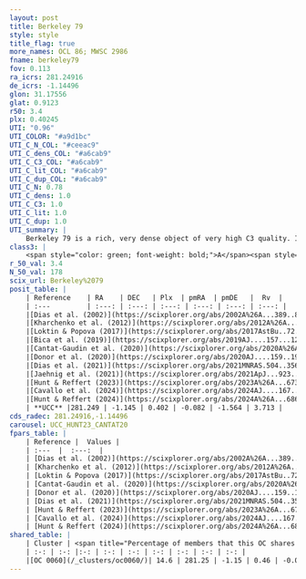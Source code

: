 ```yaml
---
layout: post
title: Berkeley 79
style: style
title_flag: true
more_names: OCL 86; MWSC 2986
fname: berkeley79
fov: 0.113
ra_icrs: 281.24916
de_icrs: -1.14496
glon: 31.17556
glat: 0.9123
r50: 3.4
plx: 0.40245
UTI: "0.96"
UTI_COLOR: "#a9d1bc"
UTI_C_N_COL: "#ceeac9"
UTI_C_dens_COL: "#a6cab9"
UTI_C_C3_COL: "#a6cab9"
UTI_C_lit_COL: "#a6cab9"
UTI_C_dup_COL: "#a6cab9"
UTI_C_N: 0.78
UTI_C_dens: 1.0
UTI_C_C3: 1.0
UTI_C_lit: 1.0
UTI_C_dup: 1.0
UTI_summary: |
    Berkeley 79 is a rich, very dense object of very high C3 quality. It is very well-studied in the literature. This object shares a small percentage of members with a later reported entry.
class3: |
    <span style="color: green; font-weight: bold;">A</span><span style="color: green; font-weight: bold;">A</span>
r_50_val: 3.4
N_50_val: 178
scix_url: Berkeley%2079
posit_table: |
    | Reference    | RA    | DEC   | Plx  | pmRA  | pmDE   |  Rv  |
    | :---         | :---: | :---: | :---: | :---: | :---: | :---: |
    |[Dias et al. (2002)](https://scixplorer.org/abs/2002A%26A...389..871D) | 281.3 | -1.217 | -- | 1.67 | 1.32 | -- |
    |[Kharchenko et al. (2012)](https://scixplorer.org/abs/2012A%26A...543A.156K) | 281.235 | -1.155 | -- | -0.16 | -7.02 | -- |
    |[Loktin & Popova (2017)](https://scixplorer.org/abs/2017AstBu..72..257L) | 281.265 | -1.181 | -- | -1.021 | -7.293 | -- |
    |[Bica et al. (2019)](https://scixplorer.org/abs/2019AJ....157...12B) | 281.299 | -1.225 | -- | -- | -- | -- |
    |[Cantat-Gaudin et al. (2020)](https://scixplorer.org/abs/2020A%26A...640A...1C) | 281.25 | -1.146 | 0.402 | -0.118 | -1.554 | -- |
    |[Donor et al. (2020)](https://scixplorer.org/abs/2020AJ....159..199D) | 281.235 | -1.155 | -- | -0.76 | -2.01 | 13.4 |
    |[Dias et al. (2021)](https://scixplorer.org/abs/2021MNRAS.504..356D) | 281.242 | -1.151 | 0.405 | -0.122 | -1.549 | -- |
    |[Jaehnig et al. (2021)](https://scixplorer.org/abs/2021ApJ...923..129J) | 281.241 | -1.147 | 0.427 | -0.125 | -1.542 | -- |
    |[Hunt & Reffert (2023)](https://scixplorer.org/abs/2023A%26A...673A.114H) | 281.248 | -1.141 | 0.399 | -0.065 | -1.569 | 61.937 |
    |[Cavallo et al. (2024)](https://scixplorer.org/abs/2024AJ....167...12C) | 281.248 | -1.152 | 0.403 | -- | -- | -- |
    |[Hunt & Reffert (2024)](https://scixplorer.org/abs/2024A%26A...686A..42H) | 281.248 | -1.141 | 0.399 | -0.065 | -1.569 | 61.937 |
    | **UCC** |281.249 | -1.145 | 0.402 | -0.082 | -1.564 | 3.713 | 
cds_radec: 281.24916,-1.14496
carousel: UCC_HUNT23_CANTAT20
fpars_table: |
    | Reference |  Values |
    | :---  |  :---:  |
    | [Dias et al. (2002)](https://scixplorer.org/abs/2002A%26A...389..871D) | `E(B-V)=1.19, Dist=2300.0, Age=7.81` |
    | [Kharchenko et al. (2012)](https://scixplorer.org/abs/2012A%26A...543A.156K) | `e_bv=1.145, distance=2434, log_age=6.8` |
    | [Loktin & Popova (2017)](https://scixplorer.org/abs/2017AstBu..72..257L) | `E(B-V)=0.673, Dmod=11.632, logt=8.64` |
    | [Cantat-Gaudin et al. (2020)](https://scixplorer.org/abs/2020A%26A...640A...1C) | `AVNN=2.68, DMNN=11.78, AgeNN=8.24` |
    | [Donor et al. (2020)](https://scixplorer.org/abs/2020AJ....159..199D) | `Fe/H=0.32` |
    | [Dias et al. (2021)](https://scixplorer.org/abs/2021MNRAS.504..356D) | `Av=3.001, Dist=2190, logage=6.969, [Fe/H]=0.024` |
    | [Hunt & Reffert (2023)](https://scixplorer.org/abs/2023A%26A...673A.114H) | `AV50=3.419, diffAV50=2.48, MOD50=11.865, logAge50=7.931` |
    | [Cavallo et al. (2024)](https://scixplorer.org/abs/2024AJ....167...12C) | `AV50=3.45, dMod50=11.61, logAge50=8.3, [Fe/H]50=0.33` |
    | [Hunt & Reffert (2024)](https://scixplorer.org/abs/2024A%26A...686A..42H) | `MassJ=2462.94` |
shared_table: |
    | Cluster | <span title="Percentage of members that this OC shares with the ones listed">%</span>   | RA   | DEC   | Plx   | pmRA  | pmDE  | Rv | UTI |
    | :-: | :-: |:-: | :-: | :-: | :-: | :-: | :-: | :-: |
    |[OC 0060](/_clusters/oc0060/)| 14.6 | 281.25 | -1.15 | 0.46 | -0.04 | -1.58 | -- |0.0 |
---
```

